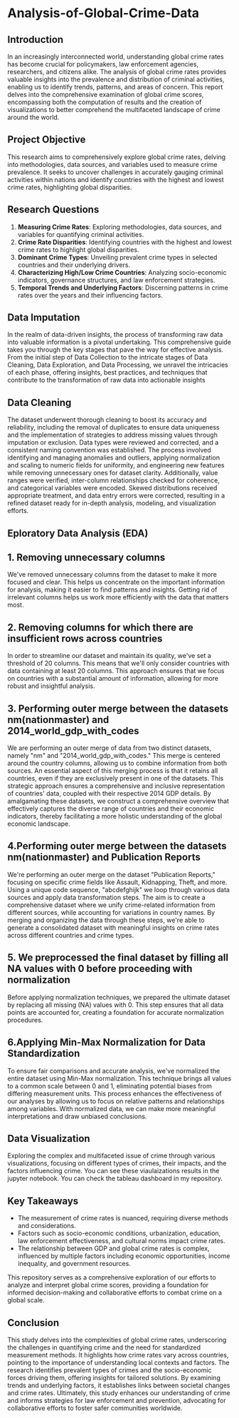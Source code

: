 # Analysis-of-Global-Crime-Data


## Introduction

In an increasingly interconnected world, understanding global crime rates has become crucial for policymakers, law enforcement agencies, researchers, and citizens alike. The analysis of global crime rates provides valuable insights into the prevalence and distribution of criminal activities, enabling us to identify trends, patterns, and areas of concern. This report delves into the comprehensive examination of global crime scores, encompassing both the computation of results and the creation of visualizations to better comprehend the multifaceted landscape of crime around the world.

## Project Objective

This research aims to comprehensively explore global crime rates, delving into methodologies, data sources, and variables used to measure crime prevalence. It seeks to uncover challenges in accurately gauging criminal activities within nations and identify countries with the highest and lowest crime rates, highlighting global disparities.

## Research Questions

1. **Measuring Crime Rates**: Exploring methodologies, data sources, and variables for quantifying criminal activities.
2. **Crime Rate Disparities**: Identifying countries with the highest and lowest crime rates to highlight global disparities.
3. **Dominant Crime Types**: Unveiling prevalent crime types in selected countries and their underlying drivers.
4. **Characterizing High/Low Crime Countries**: Analyzing socio-economic indicators, governance structures, and law enforcement strategies.
5. **Temporal Trends and Underlying Factors**: Discerning patterns in crime rates over the years and their influencing factors.

## Data Imputation
In the realm of data-driven insights, the process of transforming raw data into valuable information is a pivotal undertaking. This comprehensive guide takes you through the key stages that pave the way for effective analysis. From the initial step of Data Collection to the intricate stages of Data Cleaning, Data Exploration, and Data Processing, we unravel the intricacies of each phase, offering insights, best practices, and techniques that contribute to the transformation of raw data into actionable insights

## Data Cleaning

The dataset underwent thorough cleaning to boost its accuracy and reliability, including the removal of duplicates to ensure data uniqueness and the implementation of strategies to address missing values through imputation or exclusion. Data types were reviewed and corrected, and a consistent naming convention was established. The process involved identifying and managing anomalies and outliers, applying normalization and scaling to numeric fields for uniformity, and engineering new features while removing unnecessary ones for dataset clarity. Additionally, value ranges were verified, inter-column relationships checked for coherence, and categorical variables were encoded. Skewed distributions received appropriate treatment, and data entry errors were corrected, resulting in a refined dataset ready for in-depth analysis, modeling, and visualization efforts.

## Eploratory Data Analysis (EDA)
## 1. Removing unnecessary columns
We've removed unnecessary columns from the dataset to make it more focused and clear. This helps us concentrate on the important information for analysis, making it easier to find patterns and insights. Getting rid of irrelevant columns helps us work more efficiently with the data that matters most.
## 2. Removing columns for which there are insufficient rows across countries
In order to streamline our dataset and maintain its quality, we've set a threshold of 20 columns. This means that we'll only consider countries with data containing at least 20 columns. This approach ensures that we focus on countries with a substantial amount of information, allowing for more robust and insightful analysis.
## 3. Performing outer merge between the datasets nm(nationmaster) and 2014_world_gdp_with_codes
We are performing an outer merge of data from two distinct datasets, namely "nm" and "2014_world_gdp_with_codes." This merge is centered around the country columns, allowing us to combine information from both sources. An essential aspect of this merging process is that it retains all countries, even if they are exclusively present in one of the datasets.
This strategic approach ensures a comprehensive and inclusive representation of countries' data, coupled with their respective 2014 GDP details. By amalgamating these datasets, we construct a comprehensive overview that effectively captures the diverse range of countries and their economic indicators, thereby facilitating a more holistic understanding of the global economic landscape.
## 4.Performing outer merge between the datasets nm(nationmaster) and Publication Reports
We're performing an outer merge on the dataset "Publication Reports," focusing on specific crime fields like Assault, Kidnapping, Theft, and more. Using a unique code sequence, "abcdefghijk" we loop through various data sources and apply data transformation steps. The aim is to create a comprehensive dataset where we unify crime-related information from different sources, while accounting for variations in country names. By merging and organizing the data through these steps, we're able to generate a consolidated dataset with meaningful insights on crime rates across different countries and crime types.
## 5. We preprocessed the final dataset by filling all NA values with 0 before proceeding with normalization
Before applying normalization techniques, we prepared the ultimate dataset by replacing all missing (NA) values with 0. This step ensures that all data points are accounted for, creating a foundation for accurate normalization procedures.
## 6.Applying Min-Max Normalization for Data Standardization
To ensure fair comparisons and accurate analysis, we've normalized the entire dataset using Min-Max normalization. This technique brings all values to a common scale between 0 and 1, eliminating potential biases from differing measurement units. This process enhances the effectiveness of our analyses by allowing us to focus on relative patterns and relationships among variables. With normalized data, we can make more meaningful interpretations and draw unbiased conclusions.

## Data Visualization

Exploring the complex and multifaceted issue of crime through various visualizations, focusing on different types of crimes, their impacts, and the factors influencing crime. You can see these viaulaizations results in the jupyter notebook. You can check the tableau dashboard in my repository.

## Key Takeaways

- The measurement of crime rates is nuanced, requiring diverse methods and considerations.
- Factors such as socio-economic conditions, urbanization, education, law enforcement effectiveness, and cultural norms impact crime rates.
- The relationship between GDP and global crime rates is complex, influenced by multiple factors including economic opportunities, income inequality, and government resources.

This repository serves as a comprehensive exploration of our efforts to analyze and interpret global crime scores, providing a foundation for informed decision-making and collaborative efforts to combat crime on a global scale.

## Conclusion
This study delves into the complexities of global crime rates, underscoring the challenges in quantifying crime and the need for standardized measurement methods. It highlights how crime rates vary across countries, pointing to the importance of understanding local contexts and factors. The research identifies prevalent types of crimes and the socio-economic forces driving them, offering insights for tailored solutions. By examining trends and underlying factors, it establishes links between societal changes and crime rates. Ultimately, this study enhances our understanding of crime and informs strategies for law enforcement and prevention, advocating for collaborative efforts to foster safer communities worldwide.






